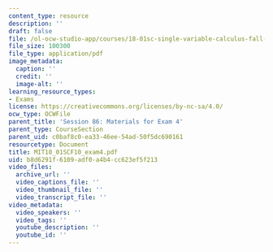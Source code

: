 ```yaml
---
content_type: resource
description: ''
draft: false
file: /ol-ocw-studio-app/courses/18-01sc-single-variable-calculus-fall-2010/b8d6291f6109adf0a4b4cc623ef5f213_MIT18_01SCF10_exam4.pdf
file_size: 100300
file_type: application/pdf
image_metadata:
  caption: ''
  credit: ''
  image-alt: ''
learning_resource_types:
- Exams
license: https://creativecommons.org/licenses/by-nc-sa/4.0/
ocw_type: OCWFile
parent_title: 'Session 86: Materials for Exam 4'
parent_type: CourseSection
parent_uid: c0baf8c0-ea33-46ee-54ad-50f5dc690161
resourcetype: Document
title: MIT18_01SCF10_exam4.pdf
uid: b8d6291f-6109-adf0-a4b4-cc623ef5f213
video_files:
  archive_url: ''
  video_captions_file: ''
  video_thumbnail_file: ''
  video_transcript_file: ''
video_metadata:
  video_speakers: ''
  video_tags: ''
  youtube_description: ''
  youtube_id: ''
---
```

